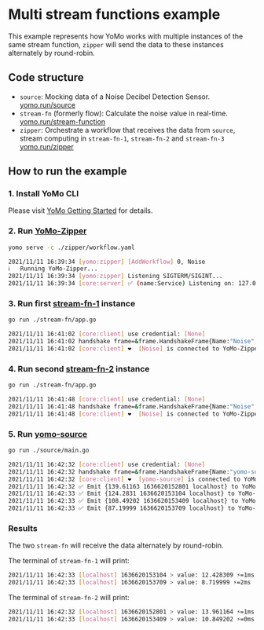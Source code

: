 # Multi stream functions example

This example represents how YoMo works with multiple instances of the same stream function, `zipper` will send the data to these instances alternately by round-robin.

## Code structure

+ `source`: Mocking data of a Noise Decibel Detection Sensor. [yomo.run/source](https://docs.yomo.run/source)
+ `stream-fn` (formerly flow): Calculate the noise value in real-time. [yomo.run/stream-function](https://docs.yomo.run/stream-function)
+ `zipper`: Orchestrate a workflow that receives the data from `source`, stream computing in `stream-fn-1`, `stream-fn-2` and `stream-fn-3` [yomo.run/zipper](https://docs.yomo.run/zipper)

## How to run the example

### 1. Install YoMo CLI

Please visit [YoMo Getting Started](https://github.com/yomorun/yomo#1-install-cli) for details.

### 2. Run [YoMo-Zipper](https://docs.yomo.run/zipper)

```bash
yomo serve -c ./zipper/workflow.yaml

2021/11/11 16:39:34 [yomo:zipper] [AddWorkflow] 0, Noise
ℹ️   Running YoMo-Zipper...
2021/11/11 16:39:34 [yomo:zipper] Listening SIGTERM/SIGINT...
2021/11/11 16:39:34 [core:server] ✅ (name:Service) Listening on: 127.0.0.1:9000, QUIC: [v1 draft-29]
```

### 3. Run first [stream-fn-1](https://docs.yomo.run/stream-function) instance

```bash
go run ./stream-fn/app.go

2021/11/11 16:41:02 [core:client] use credential: [None]
2021/11/11 16:41:02 handshake frame=&frame.HandshakeFrame{Name:"Noise", ClientType:0x5d, authType:0x0, authPayload:[]uint8(nil)},err=<nil>
2021/11/11 16:41:02 [core:client] ❤️  [Noise] is connected to YoMo-Zipper localhost:9000
```

### 4. Run second [stream-fn-2](https://docs.yomo.run/stream-function) instance

```bash
go run ./stream-fn/app.go

2021/11/11 16:41:48 [core:client] use credential: [None]
2021/11/11 16:41:48 handshake frame=&frame.HandshakeFrame{Name:"Noise", ClientType:0x5d, authType:0x0, authPayload:[]uint8(nil)},err=<nil>
2021/11/11 16:41:48 [core:client] ❤️  [Noise] is connected to YoMo-Zipper localhost:9000
```

### 5. Run [yomo-source](https://docs.yomo.run/source)

```bash
go run ./source/main.go

2021/11/11 16:42:32 [core:client] use credential: [None]
2021/11/11 16:42:32 handshake frame=&frame.HandshakeFrame{Name:"yomo-source", ClientType:0x5f, authType:0x0, authPayload:[]uint8(nil)},err=<nil>
2021/11/11 16:42:32 [core:client] ❤️  [yomo-source] is connected to YoMo-Zipper localhost:9000
2021/11/11 16:42:32 ✅ Emit {139.61163 1636620152801 localhost} to YoMo-Zipper
2021/11/11 16:42:33 ✅ Emit {124.2831 1636620153104 localhost} to YoMo-Zipper
2021/11/11 16:42:33 ✅ Emit {108.49202 1636620153409 localhost} to YoMo-Zipper
2021/11/11 16:42:33 ✅ Emit {87.19999 1636620153709 localhost} to YoMo-Zipper
```

### Results

The two `stream-fn` will receive the data alternately by round-robin.

The terminal of `stream-fn-1` will print:

```bash
2021/11/11 16:42:33 [localhost] 1636620153104 > value: 12.428309 ⚡️=1ms
2021/11/11 16:42:33 [localhost] 1636620153709 > value: 8.719999 ⚡️=2ms
```

The terminal of `stream-fn-2` will print:

```bash
2021/11/11 16:42:32 [localhost] 1636620152801 > value: 13.961164 ⚡️=1ms
2021/11/11 16:42:33 [localhost] 1636620153409 > value: 10.849202 ⚡️=0ms
```
